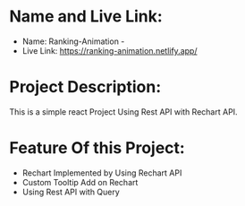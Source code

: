 # Name and Live Link:

- Name: Ranking-Animation -
- Live Link: https://ranking-animation.netlify.app/

# Project Description:
This is a simple react Project Using Rest API with Rechart API. 
# Feature Of this Project:

 - Rechart Implemented by Using Rechart API
 - Custom Tooltip Add on Rechart
 - Using Rest API with Query



